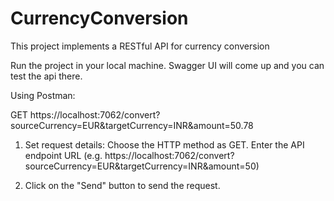 # CurrencyConversion


This project implements a RESTful API for currency conversion

Run the project in your local machine. Swagger UI will come up and you can test the api there.

Using Postman:

GET https://localhost:7062/convert?sourceCurrency=EUR&targetCurrency=INR&amount=50.78

1) Set request details:
     Choose the HTTP method as GET.
     Enter the API endpoint URL (e.g. https://localhost:7062/convert?sourceCurrency=EUR&targetCurrency=INR&amount=50)

2)   Click on the "Send" button to send the request.
